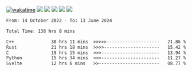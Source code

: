 [![wakatime](https://wakatime.com/badge/user/368879df-dc38-4b1a-86c4-8a2054a0e074.svg)](https://wakatime.com/@368879df-dc38-4b1a-86c4-8a2054a0e074)
<img src="https://img.shields.io/badge/Windows-0078D6?style=flat&logo=Windows&logoColor=white">
<img src="https://img.shields.io/badge/IntelliJ_IDEA-000000.svg?style=flat&logo=IntelliJ-IDEA&logoColor=white">
<img src="https://img.shields.io/badge/CLion-000000.svg?style=flat&logo=CLion&logoColor=white">
<img src="https://img.shields.io/badge/Visual_Studio_Code-007ACC?style=flat&logo=Visual-Studio-Code&logoColor=white">
<img src="https://img.shields.io/badge/Discord-5865F2?label=kano42&style=flat&logo=discord&logoColor=white">
<br>


<!--START_SECTION:waka-->

```txt
From: 14 October 2022 - To: 13 June 2024

Total Time: 138 hrs 8 mins

C++              30 hrs 11 mins  >>>>>--------------------   21.86 %
Rust             21 hrs 18 mins  >>>>---------------------   15.42 %
C                19 hrs 15 mins  >>>----------------------   13.94 %
Python           15 hrs 34 mins  >>>----------------------   11.27 %
Svelte           12 hrs 6 mins   >>-----------------------   08.77 %
```

<!--END_SECTION:waka-->
